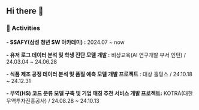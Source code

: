 ## Hi there 👋



### 🔭 Activities
**- SSAFY(삼성 청년 SW 아카데미) :** 2024.07 ~ now

**- 유저 로그 데이터 분석 및 학생 진단 모델 개발 :** 비상교육(AI 연구개발 부서 인턴) / 24.03.04 ~ 24.06.28

**- 식품 제조 공정 데이터 분석 및 품질 예측 모델 개발 프로젝트** : 대상 홀딩스 / 24.10.18 ~ 24.12.31

**- 무역(HS) 코드 분류 모델 구축 및 기업 매칭 추천 서비스 개발 프로젝트:** KOTRA(대한무역투자진흥공사) / 24.08.28 ~ 24.10.13
